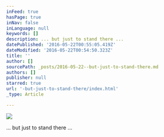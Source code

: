 ```yaml
---
inFeed: true
hasPage: true
inNav: false
inLanguage: null
keywords: []
description: ... but just to stand there ...
datePublished: '2016-05-22T00:55:05.419Z'
dateModified: '2016-05-22T00:54:50.323Z'
title: ''
author: []
sourcePath: _posts/2016-05-22--but-just-to-stand-there.md
authors: []
publisher: null
starred: true
url: '-but-just-to-stand-there/index.html'
_type: Article

---
```

![](https://the-grid-user-content.s3-us-west-2.amazonaws.com/8a316670-138d-41bc-a0b5-985fd9213688.jpg)

... but just to stand there ...